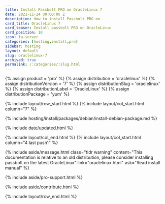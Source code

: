 ```yaml
---
title: Install Passbolt PRO on OracleLinux 7
date: 2021-11-24 00:00:00 Z
description: How to install Passbolt PRO on
card_title: OracleLinux 7
card_teaser: Install passbolt PRO on OracleLinux
card_position: 10
icon: fa-server
categories: [hosting,install,pro]
sidebar: hosting
layout: default
slug: oraclelinux-7
archived: true
permalink: /:categories/:slug.html
---
```


{% assign product = 'pro' %}
{% assign distribution = 'oraclelinux' %}
{% assign distributionVersion = '7' %}
{% assign distributionSlug = 'oraclelinux' %}
{% assign distributionLabel = 'OracleLinux' %}
{% assign distributionPackage = 'yum' %}

{% include layout/row_start.html %}
{% include layout/col_start.html column="7" %}

{% include hosting/install/packages/debian/install-debian-package.md %}

{% include date/updated.html %}

{% include layout/col_end.html %}
{% include layout/col_start.html column="4 last push1" %}

{% include aside/message.html
    class="tldr warning"
    content="This documentation is relative to an old distribution, please consider installing passbolt on the latest OracleLinux"
    link="oraclelinux.html"
    ask="Read install manual"
%}

{% include aside/pro-support.html %}

{% include aside/contribute.html %}

{% include layout/row_end.html %}
